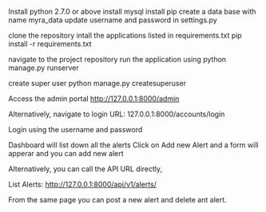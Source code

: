 Install  python 2.7.0 or above
install mysql
install pip
create a data base with name myra_data
update username and password in settings.py

clone the repository
intall the applications listed in requirements.txt
pip install -r requirements.txt

navigate to the project repository
run the application using
python manage.py runserver

create super user
python manage.py createsuperuser


Access the admin portal
http://127.0.0.1:8000/admin

Alternatively, navigate to login URL:
127.0.0.1:8000/accounts/login

Login using the username and password

Dashboard will list down all the alerts
Click on Add new Alert and a form will apperar and you can add new alert

Alternatively, you can call the API URL directly,

List Alerts:
http://127.0.0.1:8000/api/v1/alerts/

From the same page you can post a new alert and delete ant alert.


